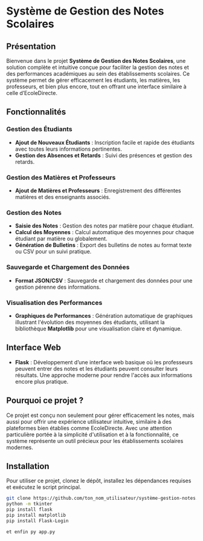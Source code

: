# Système de Gestion des Notes Scolaires

## Présentation

Bienvenue dans le projet **Système de Gestion des Notes Scolaires**, une solution complète et intuitive conçue pour faciliter la gestion des notes et des performances académiques au sein des établissements scolaires. Ce système permet de gérer efficacement les étudiants, les matières, les professeurs, et bien plus encore, tout en offrant une interface similaire à celle d’EcoleDirecte.

## Fonctionnalités

### Gestion des Étudiants
- **Ajout de Nouveaux Étudiants** : Inscription facile et rapide des étudiants avec toutes leurs informations pertinentes.
- **Gestion des Absences et Retards** : Suivi des présences et gestion des retards.

### Gestion des Matières et Professeurs
- **Ajout de Matières et Professeurs** : Enregistrement des différentes matières et des enseignants associés.

### Gestion des Notes
- **Saisie des Notes** : Gestion des notes par matière pour chaque étudiant.
- **Calcul des Moyennes** : Calcul automatique des moyennes pour chaque étudiant par matière ou globalement.
- **Génération de Bulletins** : Export des bulletins de notes au format texte ou CSV pour un suivi pratique.

### Sauvegarde et Chargement des Données
- **Format JSON/CSV** : Sauvegarde et chargement des données pour une gestion pérenne des informations.

### Visualisation des Performances
- **Graphiques de Performances** : Génération automatique de graphiques illustrant l'évolution des moyennes des étudiants, utilisant la bibliothèque **Matplotlib** pour une visualisation claire et dynamique.

## Interface Web
- **Flask** : Développement d’une interface web basique où les professeurs peuvent entrer des notes et les étudiants peuvent consulter leurs résultats. Une approche moderne pour rendre l'accès aux informations encore plus pratique.

## Pourquoi ce projet ?
Ce projet est conçu non seulement pour gérer efficacement les notes, mais aussi pour offrir une expérience utilisateur intuitive, similaire à des plateformes bien établies comme EcoleDirecte. Avec une attention particulière portée à la simplicité d'utilisation et à la fonctionnalité, ce système représente un outil précieux pour les établissements scolaires modernes.

## Installation

Pour utiliser ce projet, clonez le dépôt, installez les dépendances requises et exécutez le script principal. 

```bash
git clone https://github.com/ton_nom_utilisateur/système-gestion-notes.git
python -m tkinter
pip install flask
pip install matplotlib
pip install Flask-Login

et enfin py app.py

